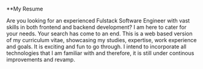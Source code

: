 **My Resume

Are you looking for an experienced Fulstack Software Engineer with vast skills in both frontend and backend development? I am here to cater for your needs. Your search has come to an end. This is a web based version of my curriculum vitae, showcasing my studies, expertise, work experience and goals. It is exciting and fun to go through. I intend to incorporate all technologies that I am familiar with and therefore, it is still under continous improvements and revamp. 